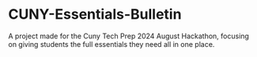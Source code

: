 # CUNY-Essentials-Bulletin
A project made for the Cuny Tech Prep 2024 August Hackathon, focusing on giving students the full essentials they need all in one place.

